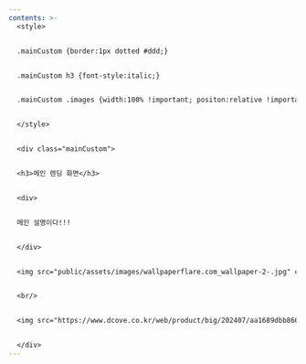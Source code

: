 ```yaml
---
contents: >-
  <style>


  .mainCustom {border:1px dotted #ddd;}


  .mainCustom h3 {font-style:italic;}


  .mainCustom .images {width:100% !important; positon:relative !important;}


  </style>


  <div class="mainCustom">


  <h3>메인 렌딩 화면</h3>


  <div>


  메인 설명이다!!!


  </div>


  <img src="public/assets/images/wallpaperflare.com_wallpaper-2-.jpg" class="images" />


  <br/>


  <img src="https://www.dcove.co.kr/web/product/big/202407/aa1689dbb8661b22ac77bb23ee5e4747.jpg" class="images" />


  </div>
---
```

